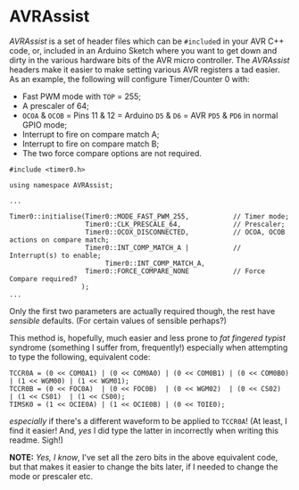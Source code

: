 # AVRAssist
_AVRAssist_ is a set of header files which can be `#include`d in your AVR C++ code, or, included in an Arduino Sketch where you want to get down and dirty in the various hardware bits of the AVR micro controller. The _AVRAssist_ headers make it easier to make setting various AVR registers a tad easier. As an example, the following will configure Timer/Counter 0 with:

* Fast PWM mode with `TOP` = 255;
* A prescaler of 64;
* `OCOA` & `OCOB` = Pins 11 & 12 = Arduino `D5` & `D6` = AVR `PD5` & `PD6` in normal GPIO mode;
* Interrupt to fire on compare match A;
* Interrupt to fire on compare match B;
* The two force compare options are not required.

````
#include <timer0.h>

using namespace AVRAssist;

...

Timer0::initialise(Timer0::MODE_FAST_PWM_255,           // Timer mode;
                   Timer0::CLK_PRESCALE_64,             // Prescaler;
                   Timer0::OCOX_DISCONNECTED,           // OCOA, OCOB actions on compare match;
                   Timer0::INT_COMP_MATCH_A |           // Interrupt(s) to enable;
                        Timer0::INT_COMP_MATCH_A,
                   Timer0::FORCE_COMPARE_NONE           // Force Compare required?
                  );
...
````

Only the first two parameters are actually required though, the rest have _sensible_ defaults. (For certain values of sensible perhaps?)

This method is, hopefully, much easier and less prone to _fat fingered typist_ syndrome (something I suffer from, frequently!) especially when attempting to type the following, equivalent code:

````
TCCR0A = (0 << COM0A1) | (0 << COM0A0) | (0 << COM0B1) | (0 << COM0B0) | (1 << WGM00) | (1 << WGM01);
TCCR0B = (0 << FOC0A)  | (0 << FOC0B)  | (0 << WGM02)  | (0 << CS02)   | (1 << CS01)  | (1 << CS00);
TIMSK0 = (1 << OCIE0A) | (1 << OCIE0B) | (0 << TOIE0);
````

_especially_ if there's a different waveform to be applied to `TCCR0A`! (At least, I find it easier! And, _yes_ I did type the latter in incorrectly when writing this readme. Sigh!)

__NOTE:__ _Yes, I know_, I've set all the zero bits in the above equivalent code, but that makes it easier to change the bits later, if I needed to change the mode or prescaler etc.
